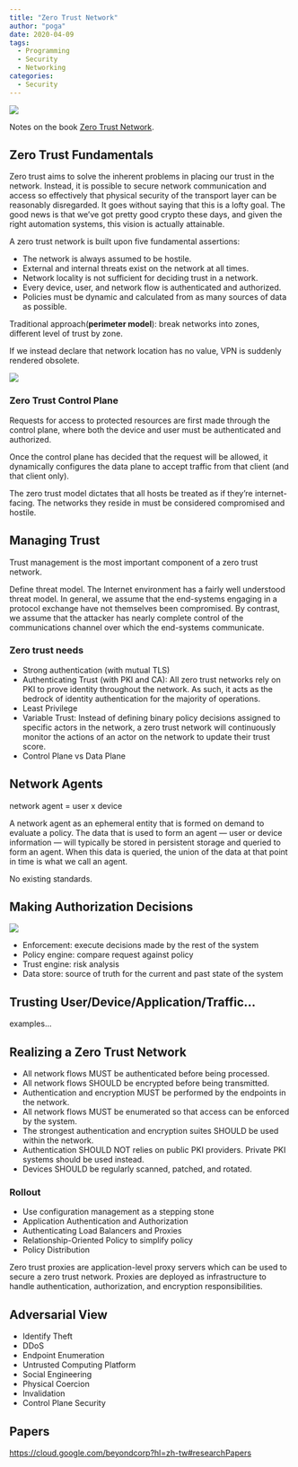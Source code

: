 ```yaml
---
title: "Zero Trust Network"
author: "poga"
date: 2020-04-09
tags:
  - Programming
  - Security
  - Networking
categories:
  - Security
---
```


![](/post/2020-04-09_zero-trust-network/book.webp)

Notes on the book [Zero Trust Network](https://www.amazon.com/Zero-Trust-Networks-Building-Untrusted/dp/1491962194).

<!--more-->

## Zero Trust Fundamentals

Zero trust aims to solve the inherent problems in placing our trust in the network. Instead, it is possible to secure network communication and access so effectively that physical security of the transport layer can be reasonably disregarded. It goes without saying that this is a lofty goal. The good news is that we’ve got pretty good crypto these days, and given the right automation systems, this vision is actually attainable.

A zero trust network is built upon five fundamental assertions:

* The network is always assumed to be hostile.
* External and internal threats exist on the network at all times.
* Network locality is not sufficient for deciding trust in a network.
* Every device, user, and network flow is authenticated and authorized.
* Policies must be dynamic and calculated from as many sources of data as possible.

Traditional approach(**perimeter model**): break networks into zones, different level of trust by zone.

If we instead declare that network location has no value, VPN is suddenly rendered obsolete.

![](/post/2020-04-09_zero-trust-network/architecture.png)

### Zero Trust Control Plane

Requests for access to protected resources are first made through the control plane, where both the device and user must be authenticated and authorized.

Once the control plane has decided that the request will be allowed, it dynamically configures the data plane to accept traffic from that client (and that client only).

The zero trust model dictates that all hosts be treated as if they’re internet-facing. The networks they reside in must be considered compromised and hostile.

## Managing Trust
Trust management is the most important component of a zero trust network.

Define threat model. The Internet environment has a fairly well understood threat model. In general, we assume that the end-systems engaging in a protocol exchange have not themselves been compromised. By contrast, we assume that the attacker has nearly complete control of the communications channel over which the end-systems communicate.

### Zero trust needs

* Strong authentication (with mutual TLS)
* Authenticating Trust (with PKI and CA): All zero trust networks rely on PKI to prove identity throughout the network. As such, it acts as the bedrock of identity authentication for the majority of operations.
* Least Privilege
* Variable Trust: Instead of defining binary policy decisions assigned to specific actors in the network, a zero trust network will continuously monitor the actions of an actor on the network to update their trust score.
* Control Plane vs Data Plane

## Network Agents
network agent = user x device

A network agent as an ephemeral entity that is formed on demand to evaluate a policy. The data that is used to form an agent — user or device information — will typically be stored in persistent storage and queried to form an agent. When this data is queried, the union of the data at that point in time is what we call an agent.

No existing standards.

## Making Authorization Decisions

![](/post/2020-04-09_zero-trust-network/authorization.png)

* Enforcement: execute decisions made by the rest of the system
* Policy engine: compare request against policy
* Trust engine: risk analysis
* Data store: source of truth for the current and past state of the system

## Trusting User/Device/Application/Traffic...

examples...

## Realizing a Zero Trust Network

* All network flows MUST be authenticated before being processed.
* All network flows SHOULD be encrypted before being transmitted.
* Authentication and encryption MUST be performed by the endpoints in the network.
* All network flows MUST be enumerated so that access can be enforced by the system.
* The strongest authentication and encryption suites SHOULD be used within the network.
* Authentication SHOULD NOT relies on public PKI providers. Private PKI systems should be used instead.
* Devices SHOULD be regularly scanned, patched, and rotated.

### Rollout

* Use configuration management as a stepping stone
* Application Authentication and Authorization
* Authenticating Load Balancers and Proxies
* Relationship-Oriented Policy to simplify policy
* Policy Distribution

Zero trust proxies are application-level proxy servers which can be used to secure a zero trust network. Proxies are deployed as infrastructure to handle authentication, authorization, and encryption responsibilities.

## Adversarial View

* Identify Theft
* DDoS
* Endpoint Enumeration
* Untrusted Computing Platform
* Social Engineering
* Physical Coercion
* Invalidation
* Control Plane Security

## Papers

https://cloud.google.com/beyondcorp?hl=zh-tw#researchPapers

